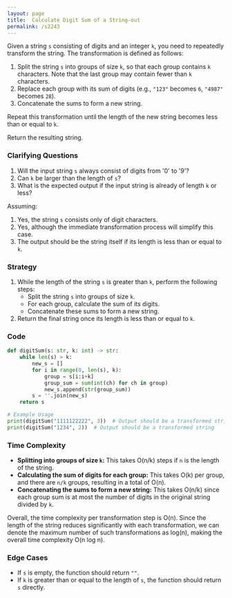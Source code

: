 ```yaml
---
layout: page
title:  Calculate Digit Sum of a String-out
permalink: /s2243
---
```

Given a string `s` consisting of digits and an integer `k`, you need to repeatedly transform the string. The transformation is defined as follows:

1. Split the string `s` into groups of size `k`, so that each group contains `k` characters. Note that the last group may contain fewer than `k` characters.
2. Replace each group with its sum of digits (e.g., `"123"` becomes `6`, `"4987"` becomes `28`).
3. Concatenate the sums to form a new string.

Repeat this transformation until the length of the new string becomes less than or equal to `k`.

Return the resulting string.

### Clarifying Questions
1. Will the input string `s` always consist of digits from '0' to '9'?
2. Can `k` be larger than the length of `s`?
3. What is the expected output if the input string is already of length `k` or less?

Assuming:
1. Yes, the string `s` consists only of digit characters.
2. Yes, although the immediate transformation process will simplify this case.
3. The output should be the string itself if its length is less than or equal to `k`.

### Strategy
1. While the length of the string `s` is greater than `k`, perform the following steps:
   - Split the string `s` into groups of size `k`.
   - For each group, calculate the sum of its digits.
   - Concatenate these sums to form a new string.
2. Return the final string once its length is less than or equal to `k`.

### Code

```python
def digitSum(s: str, k: int) -> str:
    while len(s) > k:
        new_s = []
        for i in range(0, len(s), k):
            group = s[i:i+k]
            group_sum = sum(int(ch) for ch in group)
            new_s.append(str(group_sum))
        s = ''.join(new_s)
    return s

# Example Usage
print(digitSum("1111122222", 3))  # Output should be a transformed string
print(digitSum("1234", 2))  # Output should be a transformed string
```

### Time Complexity
- **Splitting into groups of size `k`:** This takes O(n/k) steps if `n` is the length of the string.
- **Calculating the sum of digits for each group:** This takes O(k) per group, and there are `n/k` groups, resulting in a total of O(n).
- **Concatenating the sums to form a new string:** This takes O(n/k) since each group sum is at most the number of digits in the original string divided by `k`.

Overall, the time complexity per transformation step is O(n). Since the length of the string reduces significantly with each transformation, we can denote the maximum number of such transformations as log(n), making the overall time complexity O(n log n).

### Edge Cases
- If `s` is empty, the function should return `""`.
- If `k` is greater than or equal to the length of `s`, the function should return `s` directly.